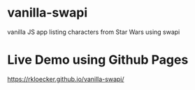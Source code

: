 # vanilla-swapi

vanilla JS app listing characters from Star Wars using swapi

# Live Demo using Github Pages

https://rkloecker.github.io/vanilla-swapi/
